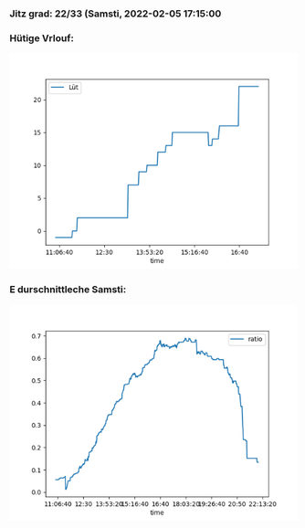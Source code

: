### Jitz grad: 22/33 (Samsti, 2022-02-05 17:15:00

### Hütige Vrlouf:
![Graph](Today.png)

### E durschnittleche Samsti:
![Graph](Samsti.png)